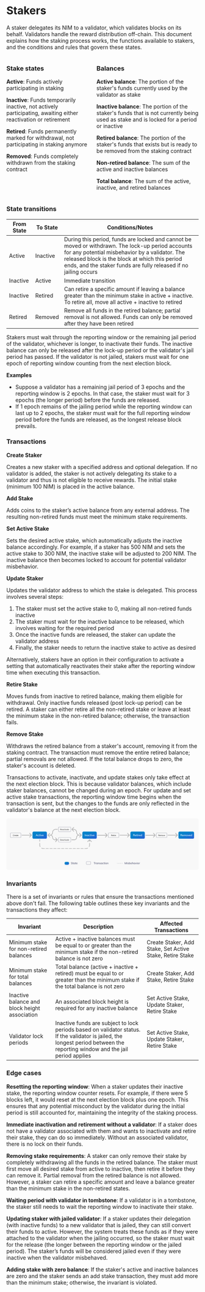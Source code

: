# Stakers

A staker delegates its NIM to a validator, which validates blocks on its behalf. Validators handle the reward distribution off-chain. This document explains how the staking process works, the functions available to stakers, and the conditions and rules that govern these states.

<div class="columns">

<div>

### Stake states

**Active**: Funds actively participating in staking

**Inactive**: Funds temporarily inactive, not actively participating, awaiting either reactivation or retirement

**Retired**: Funds permanently marked for withdrawal, not participating in staking anymore

**Removed**: Funds completely withdrawn from the staking contract

</div>

<div>

### Balances

**Active balance**: The portion of the staker's funds currently used by the validator as stake

**Inactive balance**: The portion of the staker's funds that is not currently being used as stake and is locked for a period or inactive

**Retired balance**: The portion of the staker's funds that exists but is ready to be removed from the staking contract

**Non-retired balance**: The sum of the active and inactive balances

**Total balance**: The sum of the active, inactive, and retired balances

</div>

</div>

### State transitions

| From State | To State | Conditions/Notes |
| --- | --- | --- |
| Active | Inactive | During this period, funds are locked and cannot be moved or withdrawn. The lock-up period accounts for any potential misbehavior by a validator. The released block is the block at which this period ends, and the staker funds are fully released if no jailing occurs |
| Inactive | Active | Immediate transition |
| Inactive | Retired | Can retire a specific amount if leaving a balance greater than the minimum stake in active + inactive. To retire all, move all active + inactive to retired |
| Retired | Removed | Remove all funds in the retired balance; partial removal is not allowed. Funds can only be removed after they have been retired |

Stakers must wait through the reporting window or the remaining jail period of the validator, whichever is longer, to inactivate their funds. The inactive balance can only be released after the lock-up period or the validator's jail period has passed. If the validator is not jailed, stakers must wait for one epoch of reporting window counting from the next election block.

**Examples**

- Suppose a validator has a remaining jail period of 3 epochs and the reporting window is 2 epochs. In that case, the staker must wait for 3 epochs (the longer period) before the funds are released.
- If 1 epoch remains of the jailing period while the reporting window can last up to 2 epochs, the staker must wait for the full reporting window period before the funds are released, as the longest release block prevails.

### Transactions

**Create Staker**

Creates a new staker with a specified address and optional delegation. If no validator is added, the staker is not actively delegating its stake to a validator and thus is not eligible to receive rewards. The initial stake (minimum 100 NIM) is placed in the active balance.

**Add Stake**

Adds coins to the staker’s active balance from any external address. The resulting non-retired funds must meet the minimum stake requirements.

**Set Active Stake**

Sets the desired active stake, which automatically adjusts the inactive balance accordingly. For example, if a staker has 500 NIM and sets the active stake to 300 NIM, the inactive stake will be adjusted to 200 NIM. The inactive balance then becomes locked to account for potential validator misbehavior.

**Update Staker**

Updates the validator address to which the stake is delegated. This process involves several steps:

1. The staker must set the active stake to 0, making all non-retired funds inactive
2. The staker must wait for the inactive balance to be released, which involves waiting for the required period
3. Once the inactive funds are released, the staker can update the validator address
4. Finally, the staker needs to return the inactive stake to active as desired

Alternatively, stakers have an option in their configuration to activate a setting that automatically reactivates their stake after the reporting window time when executing this transaction.

**Retire Stake**

Moves funds from inactive to retired balance, making them eligible for withdrawal. Only inactive funds released (post lock-up period) can be retired. A staker can either retire all the non-retired stake or leave at least the minimum stake in the non-retired balance; otherwise, the transaction fails.

**Remove Stake**

Withdraws the retired balance from a staker's account, removing it from the staking contract. The transaction must remove the entire retired balance; partial removals are not allowed. If the total balance drops to zero, the staker's account is deleted.

Transactions to activate, inactivate, and update stakes only take effect at the next election block. This is because validator balances, which include staker balances, cannot be changed during an epoch. For update and set active stake transactions, the reporting window time begins when the transaction is sent, but the changes to the funds are only reflected in the validator's balance at the next election block.

<img class="object-contain max-h-[max(80vh,220px)]" src="/assets/images/protocol/stakers-state.png" alt="stakers states" />

### Invariants

There is a set of invariants or rules that ensure the transactions mentioned above don't fail. The following table outlines these key invariants and the transactions they affect:

| Invariant | Description | Affected Transactions |
| --- | --- | --- |
| Minimum stake for non-retired balances | Active + inactive balances must be equal to or greater than the minimum stake if the non-retired balance is not zero | Create Staker, Add Stake, Set Active Stake, Retire Stake |
| Minimum stake for total balances | Total balance (active + inactive + retired) must be equal to or greater than the minimum stake if the total balance is not zero | Create Staker, Add Stake, Retire Stake |
| Inactive balance and block height association | An associated block height is required for any inactive balance | Set Active Stake, Update Staker, Retire Stake |
| Validator lock periods | Inactive funds are subject to lock periods based on validator status. If the validator is jailed, the longest period between the reporting window and the jail period applies | Set Active Stake, Update Staker, Retire Stake |

### Edge cases

**Resetting the reporting window**: When a staker updates their inactive stake, the reporting window counter resets. For example, if there were 5 blocks left, it would reset at the next election block plus one epoch. This ensures that any potential misconduct by the validator during the initial period is still accounted for, maintaining the integrity of the staking process.

**Immediate inactivation and** **retirement without a validator**: If a staker does not have a validator associated with them and wants to inactivate and retire their stake, they can do so immediately. Without an associated validator, there is no lock on their funds.

**Removing stake requirements**: A staker can only remove their stake by completely withdrawing all the funds in the retired balance. The staker must first move all desired stake from active to inactive, then retire it before they can remove it. Partial removal from the retired balance is not allowed. However, a staker can retire a specific amount and leave a balance greater than the minimum stake in the non-retired states.

**Waiting period with validator in tombstone**: If a validator is in a tombstone, the staker still needs to wait the reporting window to inactivate their stake.

**Updating staker with jailed validator**: If a staker updates their delegation (with inactive funds) to a new validator that is jailed, they can still convert their funds to active. However, the system treats these funds as if they were attached to the validator when the jailing occurred, so the staker must wait for the release (the longer between the reporting window or the jailed period). The staker’s funds will be considered jailed even if they were inactive when the validator misbehaved.

**Adding stake with zero balance**: If the staker's active and inactive balances are zero and the staker sends an add stake transaction, they must add more than the minimum stake; otherwise, the invariant is violated.
